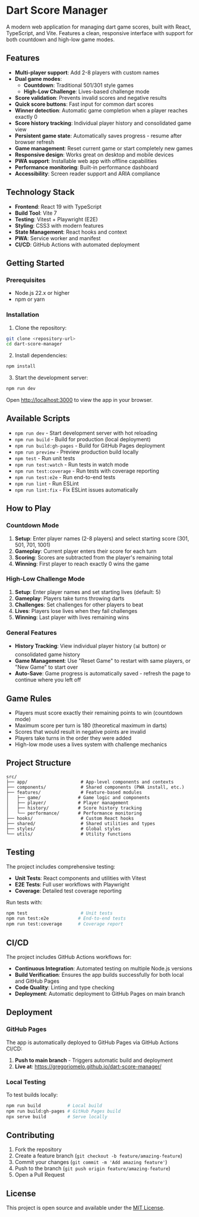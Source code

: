 # Dart Score Manager

A modern web application for managing dart game scores, built with React, TypeScript, and Vite. Features a clean, responsive interface with support for both countdown and high-low game modes.

## Features

- **Multi-player support**: Add 2-8 players with custom names
- **Dual game modes**: 
  - **Countdown**: Traditional 501/301 style games
  - **High-Low Challenge**: Lives-based challenge mode
- **Score validation**: Prevents invalid scores and negative results
- **Quick score buttons**: Fast input for common dart scores
- **Winner detection**: Automatic game completion when a player reaches exactly 0
- **Score history tracking**: Individual player history and consolidated game view
- **Persistent game state**: Automatically saves progress - resume after browser refresh
- **Game management**: Reset current game or start completely new games
- **Responsive design**: Works great on desktop and mobile devices
- **PWA support**: Installable web app with offline capabilities
- **Performance monitoring**: Built-in performance dashboard
- **Accessibility**: Screen reader support and ARIA compliance

## Technology Stack

- **Frontend**: React 19 with TypeScript
- **Build Tool**: Vite 7
- **Testing**: Vitest + Playwright (E2E)
- **Styling**: CSS3 with modern features
- **State Management**: React hooks and context
- **PWA**: Service worker and manifest
- **CI/CD**: GitHub Actions with automated deployment

## Getting Started

### Prerequisites

- Node.js 22.x or higher
- npm or yarn

### Installation

1. Clone the repository:
```bash
git clone <repository-url>
cd dart-score-manager
```

2. Install dependencies:
```bash
npm install
```

3. Start the development server:
```bash
npm run dev
```

Open [http://localhost:3000](http://localhost:3000) to view the app in your browser.

## Available Scripts

- `npm run dev` - Start development server with hot reloading
- `npm run build` - Build for production (local deployment)
- `npm run build:gh-pages` - Build for GitHub Pages deployment
- `npm run preview` - Preview production build locally
- `npm test` - Run unit tests
- `npm run test:watch` - Run tests in watch mode
- `npm run test:coverage` - Run tests with coverage reporting
- `npm run test:e2e` - Run end-to-end tests
- `npm run lint` - Run ESLint
- `npm run lint:fix` - Fix ESLint issues automatically

## How to Play

### Countdown Mode
1. **Setup**: Enter player names (2-8 players) and select starting score (301, 501, 701, 1001)
2. **Gameplay**: Current player enters their score for each turn
3. **Scoring**: Scores are subtracted from the player's remaining total
4. **Winning**: First player to reach exactly 0 wins the game

### High-Low Challenge Mode
1. **Setup**: Enter player names and set starting lives (default: 5)
2. **Gameplay**: Players take turns throwing darts
3. **Challenges**: Set challenges for other players to beat
4. **Lives**: Players lose lives when they fail challenges
5. **Winning**: Last player with lives remaining wins

### General Features
- **History Tracking**: View individual player history (📊 button) or consolidated game history
- **Game Management**: Use "Reset Game" to restart with same players, or "New Game" to start over
- **Auto-Save**: Game progress is automatically saved - refresh the page to continue where you left off

## Game Rules

- Players must score exactly their remaining points to win (countdown mode)
- Maximum score per turn is 180 (theoretical maximum in darts)
- Scores that would result in negative points are invalid
- Players take turns in the order they were added
- High-low mode uses a lives system with challenge mechanics

## Project Structure

```
src/
├── app/                    # App-level components and contexts
├── components/             # Shared components (PWA install, etc.)
├── features/               # Feature-based modules
│   ├── game/              # Game logic and components
│   ├── player/            # Player management
│   ├── history/           # Score history tracking
│   └── performance/       # Performance monitoring
├── hooks/                  # Custom React hooks
├── shared/                 # Shared utilities and types
├── styles/                 # Global styles
└── utils/                  # Utility functions
```

## Testing

The project includes comprehensive testing:

- **Unit Tests**: React components and utilities with Vitest
- **E2E Tests**: Full user workflows with Playwright
- **Coverage**: Detailed test coverage reporting

Run tests with:
```bash
npm test                    # Unit tests
npm run test:e2e           # End-to-end tests
npm run test:coverage      # Coverage report
```

## CI/CD

The project includes GitHub Actions workflows for:

- **Continuous Integration**: Automated testing on multiple Node.js versions
- **Build Verification**: Ensures the app builds successfully for both local and GitHub Pages
- **Code Quality**: Linting and type checking
- **Deployment**: Automatic deployment to GitHub Pages on main branch

## Deployment

### GitHub Pages
The app is automatically deployed to GitHub Pages via GitHub Actions CI/CD:

1. **Push to main branch** - Triggers automatic build and deployment
2. **Live at**: https://gregoriomelo.github.io/dart-score-manager/

### Local Testing
To test builds locally:
```bash
npm run build          # Local build
npm run build:gh-pages # GitHub Pages build
npx serve build        # Serve locally
```

## Contributing

1. Fork the repository
2. Create a feature branch (`git checkout -b feature/amazing-feature`)
3. Commit your changes (`git commit -m 'Add amazing feature'`)
4. Push to the branch (`git push origin feature/amazing-feature`)
5. Open a Pull Request

## License

This project is open source and available under the [MIT License](LICENSE).
